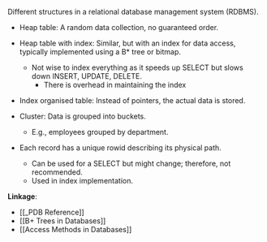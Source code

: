 Different structures in a relational database management system (RDBMS).
- Heap table: A random data collection, no guaranteed order.
- Heap table with index: Similar, but with an index for data access, typically implemented using a B* tree or bitmap.
  - Not wise to index everything as it speeds up SELECT but slows down INSERT, UPDATE, DELETE.
	  - There is overhead in maintaining the index
- Index organised table: Instead of pointers, the actual data is stored.
- Cluster: Data is grouped into buckets.
	- E.g., employees grouped by department.

- Each record has a unique rowid describing its physical path.
  - Can be used for a SELECT but might change; therefore, not recommended.
  - Used in index implementation.

**Linkage**:
- [[_PDB Reference]]
- [[B+ Trees in Databases]]
- [[Access Methods in Databases]]